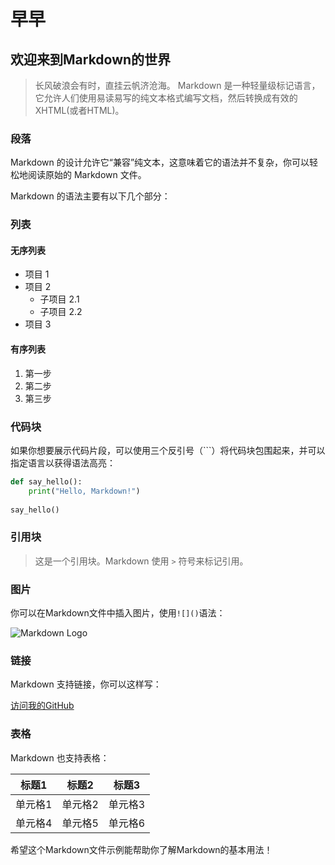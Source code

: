# 早早
  
## 欢迎来到Markdown的世界  
> 长风破浪会有时，直挂云帆济沧海。
Markdown 是一种轻量级标记语言，它允许人们使用易读易写的纯文本格式编写文档，然后转换成有效的XHTML(或者HTML)。  
  
### 段落  
  
Markdown 的设计允许它“兼容”纯文本，这意味着它的语法并不复杂，你可以轻松地阅读原始的 Markdown 文件。  
  
Markdown 的语法主要有以下几个部分：  
  
### 列表  

#### 无序列表  
  
- 项目 1  
- 项目 2  
  - 子项目 2.1  
  - 子项目 2.2  
- 项目 3  
  
#### 有序列表  
  
1. 第一步  
2. 第二步  
3. 第三步  
  
### 代码块  
  
如果你想要展示代码片段，可以使用三个反引号（\`\`\`）将代码块包围起来，并可以指定语言以获得语法高亮：  
  
```python  
def say_hello():  
    print("Hello, Markdown!")  
  
say_hello()  
```  

### 引用块  
  
> 这是一个引用块。Markdown 使用 `>` 符号来标记引用。  
  
### 图片  
  
你可以在Markdown文件中插入图片，使用`![]()`语法：  
  
![Markdown Logo](https://upload.wikimedia.org/wikipedia/commons/thumb/4/48/Markdown-mark.svg/1200px-Markdown-mark.svg.png)  
  
### 链接  
  
Markdown 支持链接，你可以这样写：  
  
[访问我的GitHub](https://github.com/zaozaoiszao)  
  
### 表格  
  
Markdown 也支持表格：  
  
| 标题1 | 标题2 | 标题3 |  
|-------|-------|-------|  
| 单元格1 | 单元格2 | 单元格3 |  
| 单元格4 | 单元格5 | 单元格6 |  
  
希望这个Markdown文件示例能帮助你了解Markdown的基本用法！